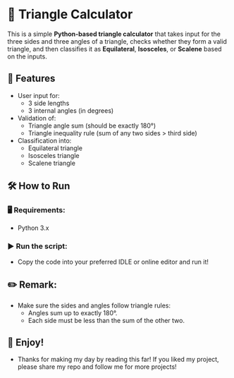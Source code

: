 # 📐 Triangle Calculator

This is a simple **Python-based triangle calculator** that takes input for the three sides and three angles of a triangle, checks whether they form a valid triangle, and then classifies it as **Equilateral**, **Isosceles**, or **Scalene** based on the inputs.


## 📌 Features

- User input for:
  - 3 side lengths
  - 3 internal angles (in degrees)
- Validation of:
  - Triangle angle sum (should be exactly 180°)
  - Triangle inequality rule (sum of any two sides > third side)
- Classification into:
  - Equilateral triangle
  - Isosceles triangle
  - Scalene triangle


## 🛠 How to Run

### 🖥 Requirements:
- Python 3.x

### ▶️ Run the script:
- Copy the code into your preferred IDLE or online editor and run it!

## ✏️ Remark:
- Make sure the sides and angles follow triangle rules:
  - Angles sum up to exactly 180°.
  - Each side must be less than the sum of the other two.

## 🌱 Enjoy!
- Thanks for making my day by reading this far! If you liked my project, please share my repo and follow me for more projects!
